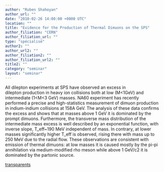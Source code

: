 ```yaml
---
author: "Ruben Shahoyan"
author_url: ""
date: "2010-02-26 14:00:00 +0000 UTC"
location: ""
title: "Evidence for the Production of Thermal Dimuons on the SPS"
author_filiation: "CERN"
author_filiation_url: ""
type: "spécialisé"
author2: ""
author_url2: ""
author_filiation2: ""
author_filiation_url2: ""
title2: ""
category: "seminar" 
layout: "seminar"
---
```

All dilepton experiments at SPS have observed an excess in dilepton production in heavy ion collisions both at low (M&lt;1GeV) and intermediate (1&lt;M&lt;3 GeV) masses. NA60 experiment has recently performed a precise and high-statistics measurement of dimuon production in indium-indium collisions at 158A GeV. The analysis of these data confirms the excess and shows that at masses above 1 GeV it is dominated by the prompt dimuons. Furthermore, the transverse mass distribution of the intermediate mass excess is well described by an exponential function, with inverse slope, T_eff~190 MeV independent of mass. In contrary, at lower masses significantly higher T_eff is observed, rising there with mass up to 250 MeV due to the radial flow. These observations are consistent with emission of thermal dimuons: at low masses it is caused mostly by the pi-pi annihilation via medium-modified rho meson while above 1 GeV/c2 it is dominated by the partonic source.

[transparents](images/Communication/seminaires/RubenShahoyan.pdf)
